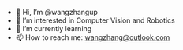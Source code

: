 - 👋 Hi, I’m @wangzhangup
- 👀 I’m interested in Computer Vision and Robotics
- 🌱 I’m currently learning 
- 📫 How to reach me: wangzhang@outlook.com

<!---
wangzhangup/wangzhangup is a ✨ special ✨ repository because its `README.md` (this file) appears on your GitHub profile.
You can click the Preview link to take a look at your changes.
--->
